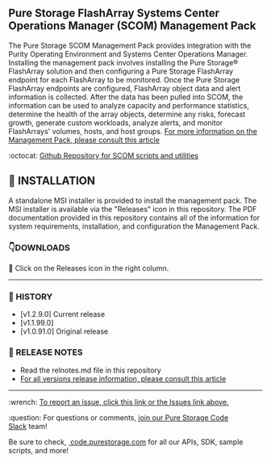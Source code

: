 
## Pure Storage FlashArray Systems Center Operations Manager (SCOM) Management Pack


The Pure Storage SCOM Management Pack provides integration with the Purity Operating Environment and Systems Center Operations Manager. Installing the management pack involves installing the Pure Storage® FlashArray solution and then configuring a Pure Storage FlashArray endpoint for each FlashArray to be monitored. Once the Pure
Storage FlashArray endpoints are configured, FlashArray object data and alert information is collected. After the data has been pulled into SCOM, the information can be used to analyze capacity and performance statistics, determine the health of the array objects, determine any risks, forecast growth, generate custom workloads, analyze alerts, and monitor FlashArrays' volumes, hosts, and host groups.
[For more information on the Management Pack, please consult this article](https://support.purestorage.com/Solutions/Microsoft_Platform_Guide/System_Center_Suite/Management_Pack)

:octocat: [Github Repository for SCOM scripts and utilities](https://github.com/PureStorage-OpenConnect/FlashArray-SCOM-Scripts)

## :floppy_disk: INSTALLATION
A standalone MSI installer is provided to install the management pack. The MSI installer is available via the "Releases" icon in this repository. The PDF documentation provided in this repository contains all of the information for system requirements, installation, and configuration the Management Pack.

### :point_down:DOWNLOADS
:small_orange_diamond: Click on the Releases icon in the right column.<br>

<!-- wp:separator -->
<hr class="wp-block-separator"/>
<!-- /wp:separator -->

### :date: HISTORY
* [v1.2.9.0] Current release
* [v1.1.99.0]
* [v1.0.91.0] Original release

### :paperclip: RELEASE NOTES
- Read the relnotes.md file in this repository
- [For all versions release information, please consult this article](https://support.purestorage.com/Solutions/Microsoft_Platform_Guide/System_Center_Suite/Management_Pack)


<!-- wp:separator -->
<hr class="wp-block-separator"/>
<!-- /wp:separator -->

<!-- wp:paragraph -->
<p> :wrench: <a href="https://github.com/PureStorage-Connect/SCOM-Management-Pack/issues">To report an issue, click this link or the Issues link above.</a></p>
<!-- /wp:paragraph -->

<!-- wp:paragraph -->
<p> :question: For questions or comments,&nbsp;<a href="https://codeinvite.purestorage.com/">join our Pure Storage Code Slack</a>&nbsp;team!</p>
<!-- /wp:paragraph -->

<!-- wp:paragraph -->
<p>Be sure to check,&nbsp;<a href="https://code.purestorage.com/"> code.purestorage.com</a> for all our APIs, SDK, sample scripts, and more!</p>
<!-- /wp:paragraph -->
